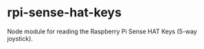 # rpi-sense-hat-keys

Node module for reading the Raspberry Pi Sense HAT Keys (5-way joystick).

<!--

Buster (32-bit times):

```
         1  2  3  4  5  6  7  8  9 10 11 12 13 14 15 16 17 18 19 20 21 22 23 24 25 26 27 28 29 30 31 32
<Buffer 50 ee b9 67 53 ee 02 00 01 00 6c 00 01 00 00 00 50 ee b9 67 53 ee 02 00 00 00 00 00 00 00 00 00>
        ^timeS^^^^^ ^timeUS^^^^ ^type ^code ^value
```

Bookworm (64-bit times):

```
         1  2  3  4  5  6  7  8  9 10 11 12 13 14 15 16 17 18 19 20 21 22 23 24 25 26 27 28 29 30 31 32 33 34 35 36 37 38 39 40 41 42 43 44 45 46 47 48
<Buffer b1 b6 b9 67 00 00 00 00 e3 c5 04 00 00 00 00 00 01 00 6c 00 01 00 00 00 b1 b6 b9 67 00 00 00 00 e3 c5 04 00 00 00 00 00 00 00 00 00 00 00 00 00>
        ^timeS^^^^^^^^^^^^^^^^^ ^timeUS^^^^^^^^^^^^^^^^ ^type ^code ^value
```

-->
